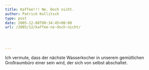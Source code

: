 ```yaml
---
title: Kaffee!!! Ne. Doch nicht.
author: Patrick Kollitsch
type: post
date: 2005-12-08T00:34:45+00:00
url: /2005/12/kaffee-ne-doch-nicht/




---
```

Ich vermute, dass der nächste Wasserkocher in unserem gemütlichen Großraumbüro einer sein wird, der sich von selbst abschaltet.
